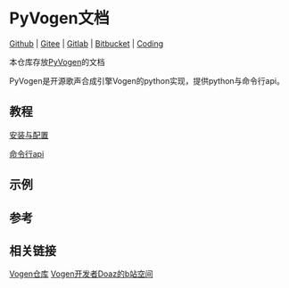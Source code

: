 # PyVogen文档
[Github](https://github.com/oxygen-dioxide/pyvogen-docs) | 
[Gitee](https://gitee.com/oxygendioxide/pyvogen-docs) | 
[Gitlab](https://gitlab.com/oxygen-dioxide/pyvogen-docs) | 
[Bitbucket](https://bitbucket.org/oxygendioxide/pyvogen-docs/src/main/) | 
[Coding](https://oxygen-dioxide.coding.net/public/1/pyvogen-docs/git/files)

本仓库存放[PyVogen](https://github.com/oxygen-dioxide/vogen)的文档

PyVogen是开源歌声合成引擎Vogen的python实现，提供python与命令行api。
## 教程
[安装与配置](安装与配置.md)

[命令行api](命令行.md)
## 示例

## 参考
## 相关链接
[Vogen仓库](https://github.com/aqtq314/Vogen.Client)
[Vogen开发者Doaz的b站空间](https://space.bilibili.com/169955)